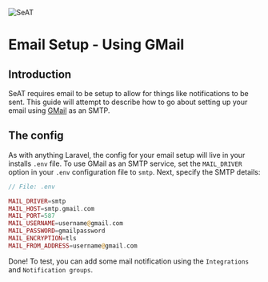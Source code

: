 ![SeAT](https://i.imgur.com/aPPOxSK.png)

# Email Setup - Using GMail

## Introduction
SeAT requires email to be setup to allow for things like notifications to be sent.
This guide will attempt to describe how to go about setting up your email using [GMail] as an SMTP.

## The config
As with anything Laravel, the config for your email setup will live in your installs `.env` file. To use GMail as an SMTP service, set the `MAIL_DRIVER` option in your `.env` configuration file to `smtp`. Next, specify the SMTP details:

```php
// File: .env

MAIL_DRIVER=smtp
MAIL_HOST=smtp.gmail.com
MAIL_PORT=587
MAIL_USERNAME=username@gmail.com
MAIL_PASSWORD=gmailpassword
MAIL_ENCRYPTION=tls
MAIL_FROM_ADDRESS=username@gmail.com
```

Done! To test, you can add some mail notification using the `Integrations` and `Notification groups`.

[GMail]: https://www.gmail.com